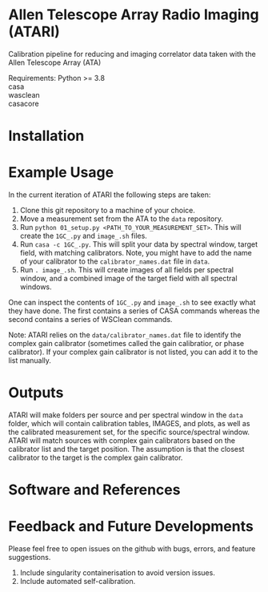 # Allen Telescope Array Radio Imaging (ATARI)
Calibration pipeline for reducing and imaging correlator data taken with the Allen Telescope Array (ATA)

Requirements:
Python >= 3.8\
casa\
wasclean\
casacore

# Installation

# Example Usage
In the current iteration of ATARI the following steps are taken:
1. Clone this git repository to a machine of your choice.
2. Move a measurement set from the ATA to the `data` repository.
3. Run `python 01_setup.py <PATH_TO_YOUR_MEASUREMENT_SET>`. This will create the `1GC_.py` and `image_.sh` files.
4. Run `casa -c 1GC_.py`. This will split your data by spectral window, target field, with matching calibrators. Note, you might have to add the name of your calibrator to the `calibrator_names.dat` file in `data`.
5. Run `. image_.sh`. This will create images of all fields per spectral window, and a combined image of the target field with all spectral windows.

One can inspect the contents of `1GC_.py` and `image_.sh` to see exactly what they have done. The first contains a series of CASA commands whereas the second contains a series of WSClean commands.

Note: ATARI relies on the `data/calibrator_names.dat` file to identify the complex gain calibrator (sometimes called the gain calibratior, or phase calibrator). If your complex gain calibrator is not listed, you can add it to the list manually.

# Outputs
ATARI will make folders per source and per spectral window in the `data` folder, which will contain calibration tables, IMAGES, and plots, as well as the calibrated measurement set, for the specific source/spectral window. ATARI will match sources with complex gain calibrators based on the calibrator list and the target position. The assumption is that the closest calibrator to the target is the complex gain calibrator.

# Software and References

# Feedback and Future Developments
Please feel free to open issues on the github with bugs, errors, and feature suggestions.

1. Include singularity containerisation to avoid version issues.
2. Include automated self-calibration.